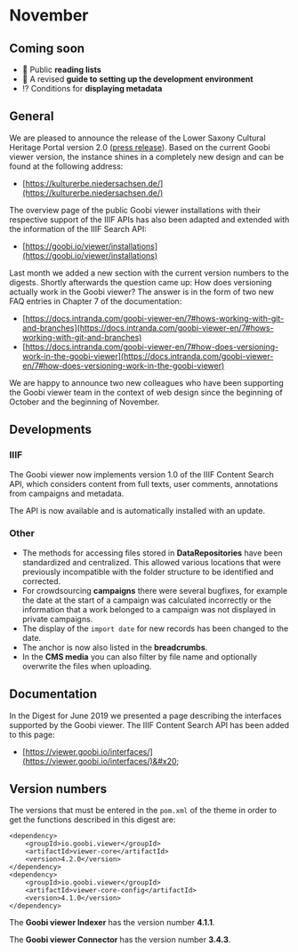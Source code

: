 # November

## Coming soon&#x20;

* :bookmark: Public **reading lists**&#x20;
* :pencil: A revised **guide to setting up the development environment**&#x20;
* :interrobang: Conditions for **displaying metadata**

## General&#x20;

We are pleased to announce the release of the Lower Saxony Cultural Heritage Portal version 2.0 ([press release](https://www.mwk.niedersachsen.de/startseite/aktuelles/presseinformationen/kulturerbe-niedersachsen-de-2-0-181282.html9)). Based on the current Goobi viewer version, the instance shines in a completely new design and can be found at the following address:

* [https://kulturerbe.niedersachsen.de/](https://kulturerbe.niedersachsen.de/)

The overview page of the public Goobi viewer installations with their respective support of the IIIF APIs has also been adapted and extended with the information of the IIIF Search API:&#x20;

* [https://goobi.io/viewer/installations](https://goobi.io/viewer/installations)

Last month we added a new section with the current version numbers to the digests. Shortly afterwards the question came up: How does versioning actually work in the Goobi viewer? The answer is in the form of two new FAQ entries in Chapter 7 of the documentation:&#x20;

* [https://docs.intranda.com/goobi-viewer-en/7#hows-working-with-git-and-branches](https://docs.intranda.com/goobi-viewer-en/7#hows-working-with-git-and-branches)
* [https://docs.intranda.com/goobi-viewer-en/7#how-does-versioning-work-in-the-goobi-viewer](https://docs.intranda.com/goobi-viewer-en/7#how-does-versioning-work-in-the-goobi-viewer)

We are happy to announce two new colleagues who have been supporting the Goobi viewer team in the context of web design since the beginning of October and the beginning of November.&#x20;

## Developments&#x20;

### IIIF

The Goobi viewer now implements version 1.0 of the IIIF Content Search API, which considers content from full texts, user comments, annotations from campaigns and metadata.&#x20;

The API is now available and is automatically installed with an update.&#x20;

### Other&#x20;

* The methods for accessing files stored in **DataRepositories** have been standardized and centralized. This allowed various locations that were previously incompatible with the folder structure to be identified and corrected.&#x20;
* For crowdsourcing **campaigns** there were several bugfixes, for example the date at the start of a campaign was calculated incorrectly or the information that a work belonged to a campaign was not displayed in private campaigns.&#x20;
* The display of the `import date` for new records has been changed to the date.&#x20;
* The anchor is now also listed in the **breadcrumbs**.&#x20;
* In the **CMS media** you can also filter by file name and optionally overwrite the files when uploading.&#x20;

## Documentation&#x20;

In the Digest for June 2019 we presented a page describing the interfaces supported by the Goobi viewer. The IIIF Content Search API has been added to this page:

* [https://viewer.goobi.io/interfaces/](https://viewer.goobi.io/interfaces/)&#x20;

## Version numbers&#x20;

The versions that must be entered in the `pom.xml` of the theme in order to get the functions described in this digest are:

```markup
<dependency>
    <groupId>io.goobi.viewer</groupId>
    <artifactId>viewer-core</artifactId>
    <version>4.2.0</version>
</dependency>
<dependency>
    <groupId>io.goobi.viewer</groupId>
    <artifactId>viewer-core-config</artifactId>
    <version>4.1.0</version>
</dependency>
```

The **Goobi viewer Indexer** has the version number **4.1.1**.&#x20;

The **Goobi viewer Connector** has the version number **3.4.3**.
